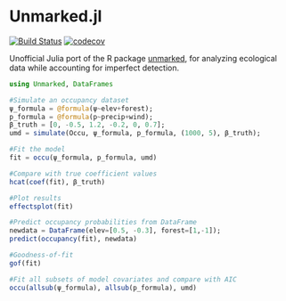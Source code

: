 # Unmarked.jl

[![Build Status](https://github.com/kenkellner/Unmarked.jl/workflows/CI/badge.svg)](https://github.com/kenkellner/Unmarked.jl/actions)
[![codecov](https://codecov.io/gh/kenkellner/Unmarked.jl/branch/master/graph/badge.svg)](https://codecov.io/gh/kenkellner/Unmarked.jl)

Unofficial Julia port of the R package [unmarked](https://cran.r-project.org/web/packages/unmarked/index.html), for analyzing ecological data while accounting for imperfect detection.

```julia
using Unmarked, DataFrames

#Simulate an occupancy dataset
ψ_formula = @formula(ψ~elev+forest);
p_formula = @formula(p~precip+wind);
β_truth = [0, -0.5, 1.2, -0.2, 0, 0.7];
umd = simulate(Occu, ψ_formula, p_formula, (1000, 5), β_truth);

#Fit the model
fit = occu(ψ_formula, p_formula, umd)

#Compare with true coefficient values
hcat(coef(fit), β_truth)

#Plot results
effectsplot(fit)

#Predict occupancy probabilities from DataFrame
newdata = DataFrame(elev=[0.5, -0.3], forest=[1,-1]);
predict(occupancy(fit), newdata)

#Goodness-of-fit
gof(fit)

#Fit all subsets of model covariates and compare with AIC
occu(allsub(ψ_formula), allsub(p_formula), umd)
```
